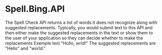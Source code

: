# Spell.Bing.API
The Spell Check API returns a list of words it does not recognize along with suggested replacements. Typically, you would submit text to this API and then either make the suggested replacements in the text or show them to the user of your application so they can decide whether to make the replacements Exemple   text "Hollo, wrld!" The suggested replacements are "Hello" and "world."
